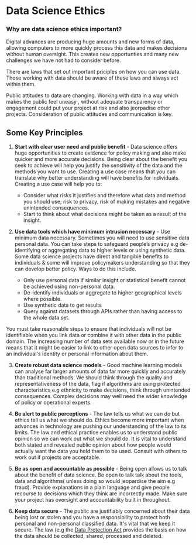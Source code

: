 # Data Science Ethics

### Why are data science ethics important?
Digital advances are producing huge amounts and new forms of data, allowing computers to more quickly process this data and makes decisions without human oversight. This creates new opportunties and many new challenges we have not had to consider before. 

There are laws that set out important priciples on how you can use data. Those working with data should be aware of these laws and always act within them.

Public attitudes to data are changing. Working with data in a way which makes the public feel uneasy , without adequate transparency or engagement could put your project at risk and also jeorpadise other projects. Consideration of public attitudes and communication is key.


## Some Key Principles
1. **Start with clear user need and public benefit** - Data science offers huge opportunities to create evidence for policy making  and also make quicker and more accurate decisions. Being clear about the benefit you seek to achieve will help you justify the sensitivity of the data and the methods you want to use. Creating a use case means that you can translate why better understanding will have benefits for individuals. Creating a use case will help you to:
    * Consider what risks it justifies and therefore what data and method you should use; risk to privacy, risk of making mistakes	and negative unintended consequences.
    * Start to think about what decisions might be taken as a result of the insight.

2. **Use data tools which have minimum intrusion necessary** - Use minimum data necessary. Sometimes you will need to use sensitive data personal data. You can take steps to safeguard people’s privacy e.g de-identifying or aggregating data to higher levels or using synthetic data. Some data science projects have direct and tangible benefits to individuals & some will improve policymakers understanding so that they can develop better policy. Ways to do this include.
   * Only use personal data if similar insight or statistical benefit cannot be achieved using non-personal data.
   * De-identify individuals or aggregate to higher geographical levels where possible.
   * Use synthetic data to get results
   * Query against datasets through APIs rather than having access to the whole data set. 
   
  You must take reasonable steps to ensure that individuals will not be identifiable when you link data or combine it with
  other data in the public domain. The increasing number of data sets available now or in the future means that it might be
  easier to link to other open data sources to infer to an individual's identity or personal information about them.
 
3. **Create robust data science models** - Good machine learning models can analyse far larger amounts of data far more quickly and accurately than traditional methods. We should think through the quality and representativeness of the data, flag if algorithms are using protected characteristics e.g ethnicity to make decisions, think through unintended consequences. Complex decisions may well need the wider knowledge of policy or operational experts.

4. **Be alert to public perceptions** - The law tells us what we can do but ethics tell us what we should do. Ethics become more important when advances in technology are pushing our understanding of the law to its limits. The law and ethical practice enables us to understand public opinion so we can work out what we should do. It is vital to understand both stated and revealed public opinion about how people would actually want the data you hold them to be used. Consult with others to work out if projects are acceptable.

5. **Be as open and accountable as possible** - Being open allows us to talk about the benefit of data science. Be open to talk talk about the tools, data and algorithms( unless doing so would jeopardise the aim e.g fraud). Provide explanations in a plain language and give people recourse to decisions which they think are incorrectly made. Make sure your project has oversight and accountability built in throughout.

6. **Keep data secure** - The public are justifiably concerned about their data being lost or stolen and you have a responsibility to protect both personal and non-personal classified data. It's vital that we keep it secure. The law (e.g the [Data Protection Act](https://ico.org.uk/for-organisations/guide-to-data-protection/principle-5-retention/) provides the basis on how the data should be collected, shared, processed and deleted.


